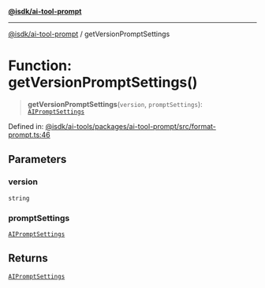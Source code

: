 [**@isdk/ai-tool-prompt**](../README.md)

***

[@isdk/ai-tool-prompt](../globals.md) / getVersionPromptSettings

# Function: getVersionPromptSettings()

> **getVersionPromptSettings**(`version`, `promptSettings`): [`AIPromptSettings`](../interfaces/AIPromptSettings.md)

Defined in: [@isdk/ai-tools/packages/ai-tool-prompt/src/format-prompt.ts:46](https://github.com/isdk/ai-tool-prompt.js/blob/df57e41588ef4f83536e0145125ade13089c1f4d/src/format-prompt.ts#L46)

## Parameters

### version

`string`

### promptSettings

[`AIPromptSettings`](../interfaces/AIPromptSettings.md)

## Returns

[`AIPromptSettings`](../interfaces/AIPromptSettings.md)
